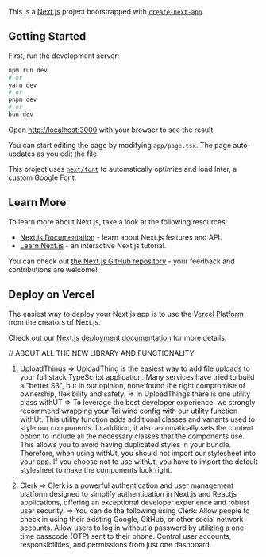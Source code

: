 This is a [Next.js](https://nextjs.org/) project bootstrapped with [`create-next-app`](https://github.com/vercel/next.js/tree/canary/packages/create-next-app).

## Getting Started

First, run the development server:

```bash
npm run dev
# or
yarn dev
# or
pnpm dev
# or
bun dev
```

Open [http://localhost:3000](http://localhost:3000) with your browser to see the result.

You can start editing the page by modifying `app/page.tsx`. The page auto-updates as you edit the file.

This project uses [`next/font`](https://nextjs.org/docs/basic-features/font-optimization) to automatically optimize and load Inter, a custom Google Font.

## Learn More

To learn more about Next.js, take a look at the following resources:

- [Next.js Documentation](https://nextjs.org/docs) - learn about Next.js features and API.
- [Learn Next.js](https://nextjs.org/learn) - an interactive Next.js tutorial.

You can check out [the Next.js GitHub repository](https://github.com/vercel/next.js/) - your feedback and contributions are welcome!

## Deploy on Vercel

The easiest way to deploy your Next.js app is to use the [Vercel Platform](https://vercel.com/new?utm_medium=default-template&filter=next.js&utm_source=create-next-app&utm_campaign=create-next-app-readme) from the creators of Next.js.

Check out our [Next.js deployment documentation](https://nextjs.org/docs/deployment) for more details.

// ABOUT ALL THE NEW LIBRARY AND FUNCTIONALITY

1. UploadThings => UploadThing is the easiest way to add file uploads to your full stack TypeScript application. Many services have tried to build a "better S3", but in our opinion, none found the right compromise of ownership, flexibility and safety.
   => In UploadThings there is one utility class withUT => To leverage the best developer experience, we strongly recommend wrapping your Tailwind config with our utility function withUt. This utility function adds additional classes and variants used to style our components. In addition, it also automatically sets the content option to include all the necessary classes that the components use. This allows you to avoid having duplicated styles in your bundle. Therefore, when using withUt, you should not import our stylesheet into your app. If you choose not to use withUt, you have to import the default stylesheet to make the components look right.

2. Clerk => Clerk is a powerful authentication and user management platform designed to simplify authentication in Next.js and Reactjs applications, offering an exceptional developer experience and robust user security.
   => You can do the following using Clerk:
   Allow people to check in using their existing Google, GitHub, or other social network accounts.
   Allow users to log in without a password by utilizing a one-time passcode (OTP) sent to their phone.
   Control user accounts, responsibilities, and permissions from just one dashboard.
